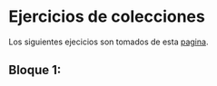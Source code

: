 # Ejercicios de colecciones
Los siguientes ejecicios son tomados de esta [pagina](https://w3resource.com/python-exercises/collections/index.php).

## Bloque 1: